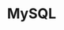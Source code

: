 ---
draft: false
title: MySQL
content:
  id: mysql
  name: MySQL
  logo: /images/databases/relational-databases/mysql/logo.png
  website: https://www.mysql.com/
  iframe_website: /website-iframe/databases/relational-databases/mysql
  dashboardImage: /images/databases/relational-databases/mysql/screenshot-1.jpg
  short_description: MySQL is an Oracle-backed open-source RDBMS that runs on almost all platforms.
  description: MySQL is an open-source relational database management system (RDBMS). Many of the world's largest organizations rely on it to power their high-volume websites, business-critical systems and packaged software. It runs on almost all platforms, including Linux, UNIX and Windows.
  features:
    - title: Fast and reliable
      description: MySQL was developed for speed, even if this may come at the expense of some additional features. It is also known for its reliability as a database administrator, backed by a large community of programmers that have put the code through tough testing. Another benefit is that it is relatively simple to learn and use. And as it has been around for nearly three decades, it’s not hard to find experienced MySQL developers when you need them.
    - title: Availability
      description: Online businesses and web platforms need to be able to provide round-the-clock services for a global audience. This is why high availability is a core feature of MySQL. It uses a range of cluster servers and data replication configurations that ensure uninterrupted uptime even if there is a failure. MySQL also uses a variety of backup and recovery strategies to ensure data is not lost in the event of a system crash or unintentional delete.
    - title: Scalability
      description: As data volumes and user loads increase, the database store needs to be scaled-up. It must be able to cope with the additional workload without a drop in performance.  MySQL can be scaled in different ways, typically via replication, clustering or sharding (or a combination of them). It is able to support and process very large databases, though this is likely to have an impact on speed.
    - title: Security
      description: This is always an important consideration for businesses as they need to protect sensitive data and defend against cyberattacks. MySQL offers encryption using the Secure Sockets Layer (SSL) protocol, data masking, authentication plugins, and other layers of security to protect data integrity. The MySQL Enterprise package also includes firewall protection against cyberattacks.
  screenshots:
    - /images/databases/relational-databases/mysql/screenshot-1.jpg
    - /images/databases/relational-databases/mysql/screenshot-2.jpg
---